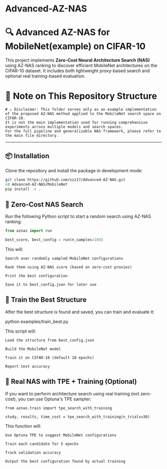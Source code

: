 # Advanced-AZ-NAS

# 🔍 Advanced AZ-NAS for MobileNet(example) on CIFAR-10

This project implements **Zero-Cost Neural Architecture Search (NAS)** using AZ-NAS ranking to discover efficient MobileNet architectures on the CIFAR-10 dataset. It includes both lightweight proxy-based search and optional real training-based evaluation.
# 📂 Note on This Repository Structure

    # ⚠️ Disclaimer: This folder serves only as an example implementation of the proposed AZ-NAS method applied to the MobileNet search space on CIFAR-10.
    It is not the main implementation used for running comprehensive experiments across multiple models and search spaces.
    For the full pipeline and generalizable NAS framework, please refer to the main file directory.

---

## 📦 Installation

Clone the repository and install the package in development mode:

```bash
git clone https://github.com/xzz17/Advanced-AZ-NAS.git
cd Advanced-AZ-NAS/MobileNet
pip install -e .
```
## 🚀 Zero-Cost NAS Search

Run the following Python script to start a random search using AZ-NAS ranking:

```python
from aznas import run

best_score, best_config = run(n_samples=100)
```
This will:

    Search over randomly sampled MobileNet configurations

    Rank them using AZ-NAS score (based on zero-cost proxies)

    Print the best configuration

    Save it to best_config.json for later use


## 🧪 Train the Best Structure

After the best structure is found and saved, you can train and evaluate it:

python examples/train_best.py

This script will:

    Load the structure from best_config.json

    Build the MobileNet model

    Train it on CIFAR-10 (default 10 epochs)

    Report test accuracy

## 🎯 Real NAS with TPE + Training (Optional)

If you want to perform architecture search using real training (not zero-cost), you can use Optuna's TPE sampler:
```
from aznas.train import tpe_search_with_training

study, results, time_cost = tpe_search_with_training(n_trials=30)
```
This function will:

    Use Optuna TPE to suggest MobileNet configurations

    Train each candidate for 5 epochs

    Track validation accuracy

    Output the best configuration found by actual training
